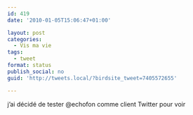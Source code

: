 ```yaml
---
id: 419
date: '2010-01-05T15:06:47+01:00'

layout: post
categories:
  - Vis ma vie
tags:
  - tweet
format: status
publish_social: no
guid: 'http://tweets.local/?birdsite_tweet=7405572655'

---
```


j’ai décidé de tester @echofon comme client Twitter pour voir